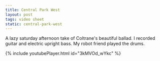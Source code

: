 ```yaml
---
title: Central Park West
layout: post
tags: video sheet
static: central-park-west
---
```


A lazy saturday afternoon take of Coltrane's beautiful ballad.
I recorded guitar and electric upright bass. My robot friend played the drums.

{% include youtubePlayer.html id="3kMVOd_wYkc" %}
